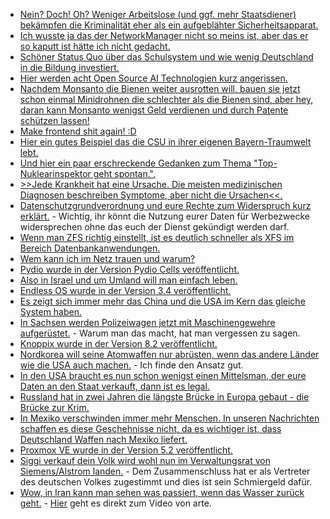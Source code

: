 * [Nein? Doch! Oh? Weniger Arbeitslose (und ggf. mehr Staatsdiener) bekämpfen die Kriminalität eher als ein aufgeblähter Sicherheitsapparat.](https://www.maskenfall.de/?p=12595)
* [Ich wusste ja das der NetworkManager nicht so meins ist, aber das er so kaputt ist hätte ich nicht gedacht.](https://blog.fefe.de/?ts=a4041eeb)
* [Schöner Status Quo über das Schulsystem und wie wenig Deutschland in die Bildung investiert.](https://netzfrauen.org/2018/05/15/teacher/)
* [Hier werden acht Open Source AI Technologien kurz angerissen.](https://opensource.com/article/18/5/top-8-open-source-ai-technologies-machine-learning)
* [Nachdem Monsanto die Bienen weiter ausrotten will, bauen sie jetzt schon einmal Minidrohnen die schlechter als die Bienen sind, aber hey, daran kann Monsanto wenigst Geld verdienen und durch Patente schützen lassen!](https://blog.fefe.de/?ts=a4076cf2)
* [Make frontend shit again! :D](https://makefrontendshitagain.party/)
* [Hier ein gutes Beispiel das die CSU in ihrer eigenen Bayern-Traumwelt lebt.](https://blog.fefe.de/?ts=a4043386)
* [Und hier ein paar erschreckende Gedanken zum Thema "Top-Nuklearinspektor geht spontan.".](https://blog.fefe.de/?ts=a4042ddb)
* [>>Jede Krankheit hat eine Ursache. Die meisten medizinischen Diagnosen beschreiben Symptome, aber nicht die Ursachen<<.](http://www.welt-im-wandel.tv/video/jede-krankheit-hat-eine-ursache-die-5-ebenen-der-heilung/)
* [Datenschutzgrundverordnung und eure Rechte zum Widerspruch kurz erklärt.](https://www.security-insider.de/was-sich-durch-die-dsgvo-bei-online-werbung-aendert-a-685868/) - Wichtig, ihr könnt die Nutzung eurer Daten für Werbezwecke widersprechen ohne das euch der Dienst gekündigt werden darf.
* [Wenn man ZFS richtig einstellt, ist es deutlich schneller als XFS im Bereich Datenbankanwendungen.](https://www.percona.com/blog/2018/05/15/about-zfs-performance/)
* [Wem kann ich im Netz trauen und warum?](https://berlin-ak.ftp.media.ccc.de/events/fiffkon/2017/h264-hd/fiffkon17-16-deu-IT-Sicherheit_im_Gesundheitswesen_hd.mp4)
* [Pydio wurde in der Version Pydio Cells veröffentlicht.](https://www.pro-linux.de/news/1/25897/filesharing-software-pydio-erfindet-sich-neu.html)
* [Also in Israel und um Umland will man einfach leben.](https://blog.fefe.de/?ts=a4053071)
* [Endless OS wurde in der Version 3.4 veröffentlicht.](https://www.pro-linux.de/news/1/25896/endless-os-34-herausgegeben.html)
* [Es zeigt sich immer mehr das China und die USA im Kern das gleiche System haben.](https://blog.fefe.de/?ts=a40520cc)
* [In Sachsen werden Polizeiwagen jetzt mit Maschinengewehre aufgerüstet.](https://www.freiepresse.de/NACHRICHTEN/TOP-THEMA/Polizei-Panzerwagen-sollen-Maschinengewehre-bekommen-artikel10208524.php) - Warum man das macht, hat man vergessen zu sagen.
* [Knoppix wurde in der Version 8.2 veröffentlicht.](https://www.pro-linux.de/news/1/25898/knoppix-82-ver%C3%B6ffentlicht.html)
* [Nordkorea will seine Atomwaffen nur abrüsten, wenn das andere Länder wie die USA auch machen.](https://blog.fefe.de/?ts=a4053b46) - Ich finde den Ansatz gut.
* [In den USA braucht es nun schon wenigst einen Mittelsman, der eure Daten an den Staat verkauft, dann ist es legal.](https://blog.fefe.de/?ts=a402c513)
* [Russland hat in zwei Jahren die längste Brücke in Europa gebaut - die Brücke zur Krim.](https://de.wikipedia.org/wiki/Krim-Br%C3%BCcke)
* [In Mexiko verschwinden immer mehr Menschen. In unseren Nachrichten schaffen es diese Geschehnisse nicht, da es wichtiger ist, dass Deutschland Waffen nach Mexiko liefert.](https://netzfrauen.org/2018/05/17/mexiko/)
* [Proxmox VE wurde in der Version 5.2 veröffentlicht.](https://www.pro-linux.de/news/1/25903/proxmox-ve-52-erleichtert-einrichtung-virtueller-maschinen.html)
* [Siggi verkauf dein Volk wird wohl nun im Verwaltungsrat von Siemens/Alstrom landen.](https://blog.fefe.de/?ts=a4038b73) - Dem Zusammenschluss hat er als Vertreter des deutschen Volkes zugestimmt und dies ist sein Schmiergeld dafür.
* [Wow, in Iran kann man sehen was passiert, wenn das Wasser zurück geht.](https://blog.fefe.de/?ts=a4038a8e) - [Hier](https://www.youtube.com/watch?v=ebpL96HMbLs) geht es direkt zum Video von arte.
